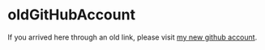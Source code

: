 # oldGitHubAccount
If you arrived here through an old link, please visit [my new github account](https://github.com/dawndemeo).
